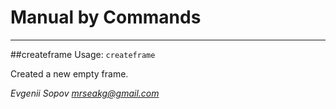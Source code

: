 # Manual by Commands
---
##createframe
Usage: `createframe`

Created a new empty frame.

*Evgenii Sopov <mrseakg@gmail.com>*
